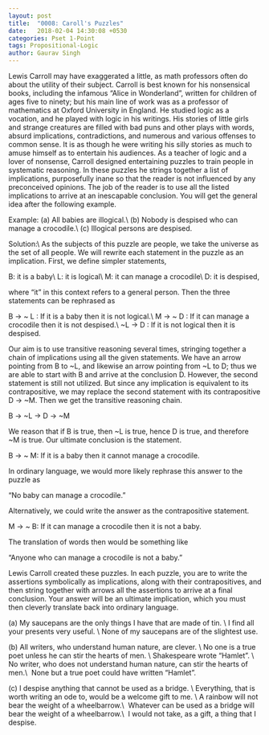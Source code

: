 ```yaml
---
layout: post
title:  "0008: Caroll's Puzzles"
date:   2018-02-04 14:30:08 +0530
categories: Pset 1-Point
tags: Propositional-Logic
author: Gaurav Singh
---
```

Lewis Carroll may have exaggerated a little, as math professors often do about the utility of their subject. Carroll is best known for his nonsensical books, including the infamous “Alice in Wonderland”, written for children of ages five to ninety; but his main line of work was as a professor of mathematics at Oxford University in England. He studied logic as a vocation, and he played with logic in his writings. His stories of little girls and strange creatures are filled with bad puns and other plays with words, absurd implications, contradictions, and numerous and various offenses to common sense. It is as though he were writing his silly stories as much to amuse himself as to entertain his audiences. As a teacher of logic and a lover of nonsense, Carroll designed entertaining puzzles to train people in systematic reasoning. In these puzzles he strings together a list of implications, purposefully inane so that the reader is not influenced by any preconceived opinions. The job of the reader is to use all the listed implications to arrive at an inescapable conclusion. You will get the general idea after the following example.

Example:
(a)  All babies are illogical.\\
(b)  Nobody is despised who can manage a crocodile.\\
(c)  Illogical persons are despised.

Solution:\\
As the subjects of this puzzle are people, we take the universe as the set of all people. We will rewrite each statement in the puzzle as an implication. First, we define simpler statements,

B: it is a baby\\
L: it is logical\\
M: it can manage a crocodile\\
D: it is despised,

where “it” in this context refers to a general person. Then the three statements can be rephrased as

B → ~ L : If it is a baby then it is not logical.\\
M → ~ D : If it can manage a crocodile then it is not despised.\\
~L → D : If it is not logical then it is despised.

Our aim is to use transitive reasoning several times, stringing together a chain of implications using all the given statements. We have an arrow pointing from B to ~L, and likewise an arrow pointing from ~L to D; thus we are able to start with B and arrive at the conclusion D. However, the second statement is still not utilized. But since any implication is equivalent to its contrapositive, we may replace the second statement with its contrapositive D → ~M. Then we get the transitive reasoning chain.

B → ~L → D → ~M

We reason that if B is true, then ~L is true, hence D is true, and therefore ~M is true. Our ultimate conclusion is the statement.

B → ~ M: If it is a baby then it cannot manage a crocodile.

In ordinary language, we would more likely rephrase this answer to the puzzle as

“No baby can manage a crocodile.”

Alternatively, we could write the answer as the contrapositive statement.

M → ~ B: If it can manage a crocodile then it is not a baby.

The translation of words then would be something like

“Anyone who can manage a crocodile is not a baby.”

Lewis Carroll created these puzzles. In each puzzle, you are to write the assertions symbolically as implications, along with their contrapositives, and then string together with arrows all the assertions to arrive at a final conclusion. Your answer will be an ultimate implication, which you must then cleverly translate back into ordinary language.

(a) My saucepans are the only things I have that are made of tin. \\
I find all your presents very useful. \\
None of my saucepans are of the slightest use.

(b) All writers, who understand human nature, are clever. \\
No one is a true poet unless he can stir the hearts of men. \\
Shakespeare wrote “Hamlet”. \\
No writer, who does not understand human nature, can stir the hearts of men.\\
 None but a true poet could have written “Hamlet”.

(c) I despise anything that cannot be used as a bridge. \\
Everything, that is worth writing an ode to, would be a welcome gift to me. \\
A rainbow will not bear the weight of a wheelbarrow.\\
 Whatever can be used as a bridge will bear the weight of a wheelbarrow.\\
 I would not take, as a gift, a thing that I despise.
